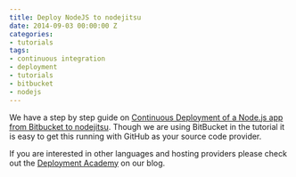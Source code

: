 ```yaml
---
title: Deploy NodeJS to nodejitsu
date: 2014-09-03 00:00:00 Z
categories:
- tutorials
tags:
- continuous integration
- deployment
- tutorials
- bitbucket
- nodejs
---
```


We have a step by step guide on [Continuous Deployment of a Node.js app from Bitbucket to nodejitsu](http://blog.codeship.com/how-to-deploy-a-node-js-app-from-bitbucket-to-nodejitsu/). Though we are using BitBucket in the tutorial it is easy to get this running with GitHub as your source code provider.

If you are interested in other languages and hosting providers please check out the [Deployment Academy](http://blog.codeship.com/category/deployment-academy) on our blog.
